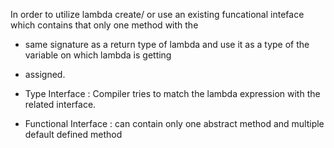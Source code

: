 
 In order to utilize lambda create/ or use an existing funcational inteface which contains that only one method with the 
 * same signature as a return type of lambda and use it as a type of the variable on which lambda is getting
 * assigned.
 
 * Type Interface : Compiler tries to match the lambda expression with the related interface.
 * Functional Interface : can contain only one abstract method and multiple default defined method
